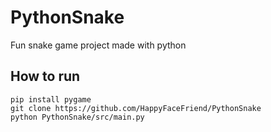 # PythonSnake
Fun snake game project made with python

## How to run
```
pip install pygame
git clone https://github.com/HappyFaceFriend/PythonSnake
python PythonSnake/src/main.py
```
